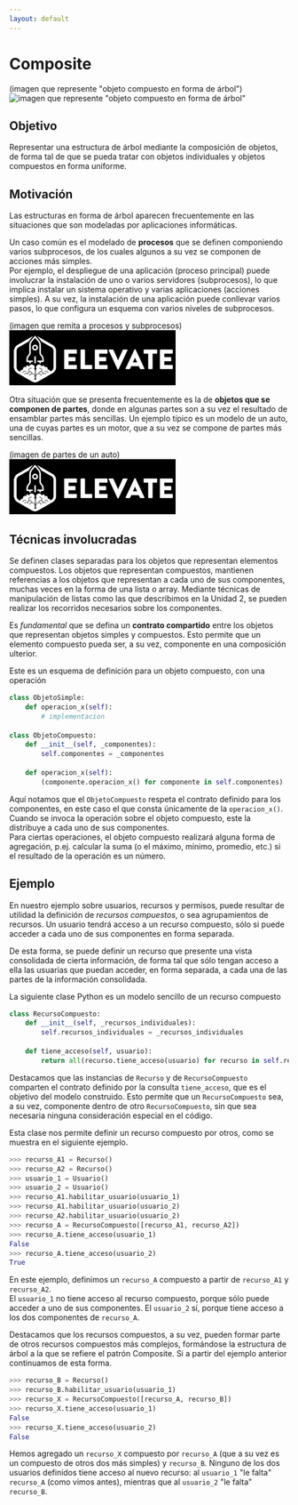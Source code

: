 ```yaml
---
layout: default
---
```


# Composite
(imagen que represente "objeto compuesto en forma de árbol")  
![imagen que represente "objeto compuesto en forma de árbol"](https://refactoring.guru/images/patterns/diagrams/composite/problem-en.png) 


## Objetivo
Representar una estructura de árbol mediante la composición de objetos, de forma tal de que se pueda tratar con objetos individuales y objetos compuestos en forma uniforme.


## Motivación
Las estructuras en forma de árbol aparecen frecuentemente en las situaciones que son modeladas por aplicaciones informáticas. 

Un caso común es el modelado de **procesos** que se definen componiendo varios subprocesos, de los cuales algunos a su vez se componen de acciones más simples.  
Por ejemplo, el despliegue de una aplicación (proceso principal) puede involucrar la instalación de uno o varios servidores (subprocesos), lo que implica instalar un sistema operativo y varias aplicaciones (acciones simples). A su vez, la instalación de una aplicación puede conllevar varios pasos, lo que configura un esquema con varios niveles de subprocesos.

(imagen que remita a procesos y subprocesos)  
![imagen que remita a procesos y subprocesos](../../images/logoelevate.jpg) 


Otra situación que se presenta frecuentemente es la de **objetos que se componen de partes**, donde en algunas partes son a su vez el resultado de ensamblar partes más sencillas. Un ejemplo típico es un modelo de un auto, una de cuyas partes es un motor, que a su vez se compone de partes más sencillas.

(imagen de partes de un auto)  
![imagen de partes de un auto](../../images/logoelevate.jpg) 


## Técnicas involucradas
Se definen clases separadas para los objetos que representan elementos compuestos. Los objetos que representan compuestos, mantienen referencias a los objetos que representan a cada uno de sus componentes, muchas veces en la forma de una lista o array. Mediante técnicas de manipulación de listas como las que describimos en la Unidad 2, se pueden realizar los recorridos necesarios sobre los componentes.

Es _fundamental_ que se defina un **contrato compartido** entre los objetos que representan objetos simples y compuestos. 
Esto permite que un elemento compuesto pueda ser, a su vez, componente en una composición ulterior.   

Este es un esquema de definición para un objeto compuesto, con una operación 
``` python
class ObjetoSimple:
    def operacion_x(self):
        # implementacion

class ObjetoCompuesto:
    def __init__(self, _componentes):
        self.componentes = _componentes

    def operacion_x(self):
        (componente.operacion_x() for componente in self.componentes)
```
Aquí notamos que el `ObjetoCompuesto` respeta el contrato definido para los componentes, en este caso el que consta únicamente de la `operacion_x()`. Cuando se invoca la operación sobre el objeto compuesto, este la distribuye a cada uno de sus componentes.  
Para ciertas operaciones, el objeto compuesto realizará alguna forma de agregación, p.ej. calcular la suma (o el máximo, mínimo, promedio, etc.) si el resultado de la operación es un número.



## Ejemplo
En nuestro ejemplo sobre usuarios, recursos y permisos, puede resultar de utilidad la definición de _recursos compuestos_, o sea agrupamientos de recursos. 
Un usuario tendrá acceso a un recurso compuesto, sólo si puede acceder a cada uno de sus componentes en forma separada.

De esta forma, se puede definir un recurso que presente una vista consolidada de cierta información, de forma tal que sólo tengan acceso a ella las usuarias que puedan acceder, en forma separada, a cada una de las partes de la información consolidada.

La siguiente clase Python es un modelo sencillo de un recurso compuesto
``` python
class RecursoCompuesto:
    def __init__(self, _recursos_individuales):
        self.recursos_individuales = _recursos_individuales

    def tiene_acceso(self, usuario):
        return all(recurso.tiene_acceso(usuario) for recurso in self.recursos_individuales)
```

Destacamos que las instancias de `Recurso` y de `RecursoCompuesto` comparten el contrato definido por la consulta `tiene_acceso`, que es el objetivo del modelo construido. Esto permite que un `RecursoCompuesto` sea, a su vez, componente dentro de otro `RecursoCompuesto`, sin que sea necesaria ninguna consideración especial en el código. 

Esta clase nos permite definir un recurso compuesto por otros, como se muestra en el siguiente ejemplo.
``` python
>>> recurso_A1 = Recurso()
>>> recurso_A2 = Recurso()
>>> usuario_1 = Usuario()
>>> usuario_2 = Usuario()
>>> recurso_A1.habilitar_usuario(usuario_1)
>>> recurso_A1.habilitar_usuario(usuario_2)
>>> recurso_A2.habilitar_usuario(usuario_2)
>>> recurso_A = RecursoCompuesto([recurso_A1, recurso_A2])
>>> recurso_A.tiene_acceso(usuario_1)
False
>>> recurso_A.tiene_acceso(usuario_2)
True
```
En este ejemplo, definimos un `recurso_A` compuesto a partir de `recurso_A1` y `recurso_A2`.  
El `usuario_1` no tiene acceso al recurso compuesto, porque sólo puede acceder a uno de sus componentes. El `usuario_2` sí, porque tiene acceso a los dos componentes de `recurso_A`.

Destacamos que los recursos compuestos, a su vez, pueden formar parte de otros recursos compuestos más complejos, formándose la estructura de árbol a la que se refiere el patrón Composite. Si a partir del ejemplo anterior continuamos de esta forma.
``` python
>>> recurso_B = Recurso()
>>> recurso_B.habilitar_usuario(usuario_1)
>>> recurso_X = RecursoCompuesto([recurso_A, recurso_B])
>>> recurso_X.tiene_acceso(usuario_1)
False
>>> recurso_X.tiene_acceso(usuario_2)
False
```
Hemos agregado un `recurso_X` compuesto por `recurso_A` (que a su vez es un compuesto de otros dos más simples) y `recurso_B`. Ninguno de los dos usuarios definidos tiene acceso al nuevo recurso: al `usuario_1` "le falta" `recurso_A` (como vimos antes), mientras que al `usuario_2` "le falta" `recurso_B`.


